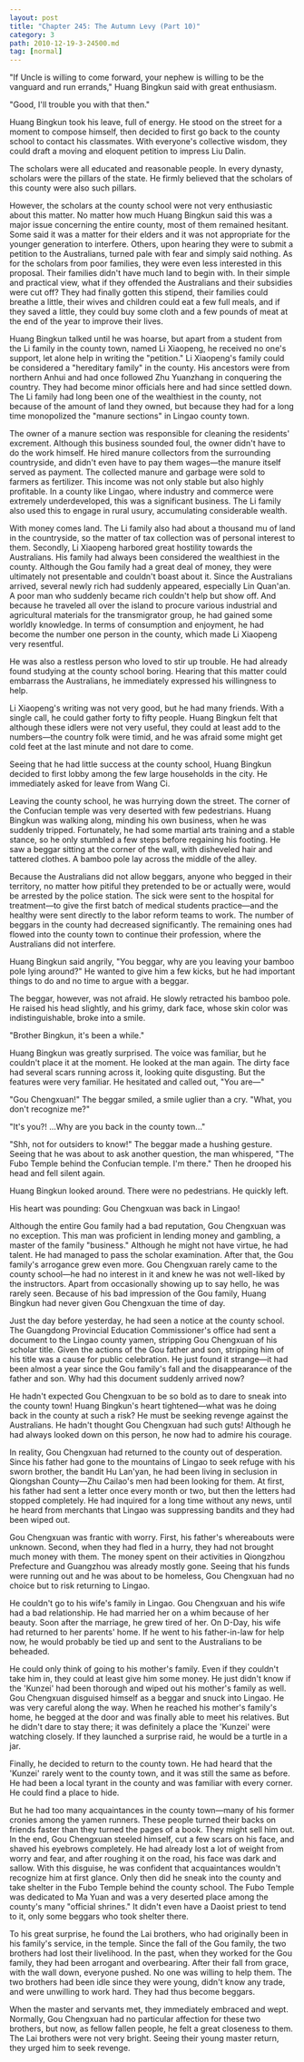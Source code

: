 ```yaml
---
layout: post
title: "Chapter 245: The Autumn Levy (Part 10)"
category: 3
path: 2010-12-19-3-24500.md
tag: [normal]
---
```


"If Uncle is willing to come forward, your nephew is willing to be the vanguard and run errands," Huang Bingkun said with great enthusiasm.

"Good, I'll trouble you with that then."

Huang Bingkun took his leave, full of energy. He stood on the street for a moment to compose himself, then decided to first go back to the county school to contact his classmates. With everyone's collective wisdom, they could draft a moving and eloquent petition to impress Liu Dalin.

The scholars were all educated and reasonable people. In every dynasty, scholars were the pillars of the state. He firmly believed that the scholars of this county were also such pillars.

However, the scholars at the county school were not very enthusiastic about this matter. No matter how much Huang Bingkun said this was a major issue concerning the entire county, most of them remained hesitant. Some said it was a matter for their elders and it was not appropriate for the younger generation to interfere. Others, upon hearing they were to submit a petition to the Australians, turned pale with fear and simply said nothing. As for the scholars from poor families, they were even less interested in this proposal. Their families didn't have much land to begin with. In their simple and practical view, what if they offended the Australians and their subsidies were cut off? They had finally gotten this stipend, their families could breathe a little, their wives and children could eat a few full meals, and if they saved a little, they could buy some cloth and a few pounds of meat at the end of the year to improve their lives.

Huang Bingkun talked until he was hoarse, but apart from a student from the Li family in the county town, named Li Xiaopeng, he received no one's support, let alone help in writing the "petition." Li Xiaopeng's family could be considered a "hereditary family" in the county. His ancestors were from northern Anhui and had once followed Zhu Yuanzhang in conquering the country. They had become minor officials here and had since settled down. The Li family had long been one of the wealthiest in the county, not because of the amount of land they owned, but because they had for a long time monopolized the "manure sections" in Lingao county town.

The owner of a manure section was responsible for cleaning the residents' excrement. Although this business sounded foul, the owner didn't have to do the work himself. He hired manure collectors from the surrounding countryside, and didn't even have to pay them wages—the manure itself served as payment. The collected manure and garbage were sold to farmers as fertilizer. This income was not only stable but also highly profitable. In a county like Lingao, where industry and commerce were extremely underdeveloped, this was a significant business. The Li family also used this to engage in rural usury, accumulating considerable wealth.

With money comes land. The Li family also had about a thousand mu of land in the countryside, so the matter of tax collection was of personal interest to them. Secondly, Li Xiaopeng harbored great hostility towards the Australians. His family had always been considered the wealthiest in the county. Although the Gou family had a great deal of money, they were ultimately not presentable and couldn't boast about it. Since the Australians arrived, several newly rich had suddenly appeared, especially Lin Quan'an. A poor man who suddenly became rich couldn't help but show off. And because he traveled all over the island to procure various industrial and agricultural materials for the transmigrator group, he had gained some worldly knowledge. In terms of consumption and enjoyment, he had become the number one person in the county, which made Li Xiaopeng very resentful.

He was also a restless person who loved to stir up trouble. He had already found studying at the county school boring. Hearing that this matter could embarrass the Australians, he immediately expressed his willingness to help.

Li Xiaopeng's writing was not very good, but he had many friends. With a single call, he could gather forty to fifty people. Huang Bingkun felt that although these idlers were not very useful, they could at least add to the numbers—the country folk were timid, and he was afraid some might get cold feet at the last minute and not dare to come.

Seeing that he had little success at the county school, Huang Bingkun decided to first lobby among the few large households in the city. He immediately asked for leave from Wang Ci.

Leaving the county school, he was hurrying down the street. The corner of the Confucian temple was very deserted with few pedestrians. Huang Bingkun was walking along, minding his own business, when he was suddenly tripped. Fortunately, he had some martial arts training and a stable stance, so he only stumbled a few steps before regaining his footing. He saw a beggar sitting at the corner of the wall, with disheveled hair and tattered clothes. A bamboo pole lay across the middle of the alley.

Because the Australians did not allow beggars, anyone who begged in their territory, no matter how pitiful they pretended to be or actually were, would be arrested by the police station. The sick were sent to the hospital for treatment—to give the first batch of medical students practice—and the healthy were sent directly to the labor reform teams to work. The number of beggars in the county had decreased significantly. The remaining ones had flowed into the county town to continue their profession, where the Australians did not interfere.

Huang Bingkun said angrily, "You beggar, why are you leaving your bamboo pole lying around?" He wanted to give him a few kicks, but he had important things to do and no time to argue with a beggar.

The beggar, however, was not afraid. He slowly retracted his bamboo pole. He raised his head slightly, and his grimy, dark face, whose skin color was indistinguishable, broke into a smile.

"Brother Bingkun, it's been a while."

Huang Bingkun was greatly surprised. The voice was familiar, but he couldn't place it at the moment. He looked at the man again. The dirty face had several scars running across it, looking quite disgusting. But the features were very familiar. He hesitated and called out, "You are—"

"Gou Chengxuan!" The beggar smiled, a smile uglier than a cry. "What, you don't recognize me?"

"It's you?! ...Why are you back in the county town..."

"Shh, not for outsiders to know!" The beggar made a hushing gesture. Seeing that he was about to ask another question, the man whispered, "The Fubo Temple behind the Confucian temple. I'm there." Then he drooped his head and fell silent again.

Huang Bingkun looked around. There were no pedestrians. He quickly left.

His heart was pounding: Gou Chengxuan was back in Lingao!

Although the entire Gou family had a bad reputation, Gou Chengxuan was no exception. This man was proficient in lending money and gambling, a master of the family "business." Although he might not have virtue, he had talent. He had managed to pass the scholar examination. After that, the Gou family's arrogance grew even more. Gou Chengxuan rarely came to the county school—he had no interest in it and knew he was not well-liked by the instructors. Apart from occasionally showing up to say hello, he was rarely seen. Because of his bad impression of the Gou family, Huang Bingkun had never given Gou Chengxuan the time of day.

Just the day before yesterday, he had seen a notice at the county school. The Guangdong Provincial Education Commissioner's office had sent a document to the Lingao county yamen, stripping Gou Chengxuan of his scholar title. Given the actions of the Gou father and son, stripping him of his title was a cause for public celebration. He just found it strange—it had been almost a year since the Gou family's fall and the disappearance of the father and son. Why had this document suddenly arrived now?

He hadn't expected Gou Chengxuan to be so bold as to dare to sneak into the county town! Huang Bingkun's heart tightened—what was he doing back in the county at such a risk? He must be seeking revenge against the Australians. He hadn't thought Gou Chengxuan had such guts! Although he had always looked down on this person, he now had to admire his courage.

In reality, Gou Chengxuan had returned to the county out of desperation. Since his father had gone to the mountains of Lingao to seek refuge with his sworn brother, the bandit Hu Lan'yan, he had been living in seclusion in Qiongshan County—Zhu Cailao's men had been looking for them. At first, his father had sent a letter once every month or two, but then the letters had stopped completely. He had inquired for a long time without any news, until he heard from merchants that Lingao was suppressing bandits and they had been wiped out.

Gou Chengxuan was frantic with worry. First, his father's whereabouts were unknown. Second, when they had fled in a hurry, they had not brought much money with them. The money spent on their activities in Qiongzhou Prefecture and Guangzhou was already mostly gone. Seeing that his funds were running out and he was about to be homeless, Gou Chengxuan had no choice but to risk returning to Lingao.

He couldn't go to his wife's family in Lingao. Gou Chengxuan and his wife had a bad relationship. He had married her on a whim because of her beauty. Soon after the marriage, he grew tired of her. On D-Day, his wife had returned to her parents' home. If he went to his father-in-law for help now, he would probably be tied up and sent to the Australians to be beheaded.

He could only think of going to his mother's family. Even if they couldn't take him in, they could at least give him some money. He just didn't know if the 'Kunzei' had been thorough and wiped out his mother's family as well. Gou Chengxuan disguised himself as a beggar and snuck into Lingao. He was very careful along the way. When he reached his mother's family's home, he begged at the door and was finally able to meet his relatives. But he didn't dare to stay there; it was definitely a place the 'Kunzei' were watching closely. If they launched a surprise raid, he would be a turtle in a jar.

Finally, he decided to return to the county town. He had heard that the 'Kunzei' rarely went to the county town, and it was still the same as before. He had been a local tyrant in the county and was familiar with every corner. He could find a place to hide.

But he had too many acquaintances in the county town—many of his former cronies among the yamen runners. These people turned their backs on friends faster than they turned the pages of a book. They might sell him out. In the end, Gou Chengxuan steeled himself, cut a few scars on his face, and shaved his eyebrows completely. He had already lost a lot of weight from worry and fear, and after roughing it on the road, his face was dark and sallow. With this disguise, he was confident that acquaintances wouldn't recognize him at first glance. Only then did he sneak into the county and take shelter in the Fubo Temple behind the county school. The Fubo Temple was dedicated to Ma Yuan and was a very deserted place among the county's many "official shrines." It didn't even have a Daoist priest to tend to it, only some beggars who took shelter there.

To his great surprise, he found the Lai brothers, who had originally been in his family's service, in the temple. Since the fall of the Gou family, the two brothers had lost their livelihood. In the past, when they worked for the Gou family, they had been arrogant and overbearing. After their fall from grace, with the wall down, everyone pushed. No one was willing to help them. The two brothers had been idle since they were young, didn't know any trade, and were unwilling to work hard. They had thus become beggars.

When the master and servants met, they immediately embraced and wept. Normally, Gou Chengxuan had no particular affection for these two brothers, but now, as fellow fallen people, he felt a great closeness to them. The Lai brothers were not very bright. Seeing their young master return, they urged him to seek revenge.